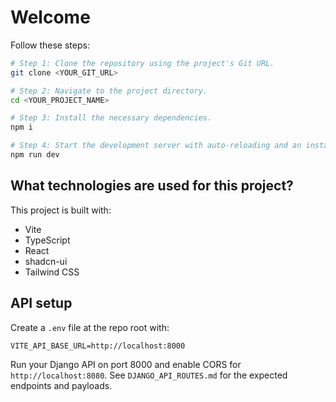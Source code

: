 # Welcome

Follow these steps:

```sh
# Step 1: Clone the repository using the project's Git URL.
git clone <YOUR_GIT_URL>

# Step 2: Navigate to the project directory.
cd <YOUR_PROJECT_NAME>

# Step 3: Install the necessary dependencies.
npm i

# Step 4: Start the development server with auto-reloading and an instant preview.
npm run dev
```

## What technologies are used for this project?

This project is built with:

- Vite
- TypeScript
- React
- shadcn-ui
- Tailwind CSS

## API setup

Create a `.env` file at the repo root with:

```
VITE_API_BASE_URL=http://localhost:8000
```

Run your Django API on port 8000 and enable CORS for `http://localhost:8080`. See `DJANGO_API_ROUTES.md` for the expected endpoints and payloads.